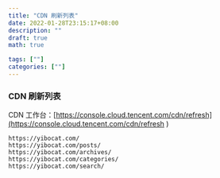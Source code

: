 ```yaml
---
title: "CDN 刷新列表"
date: 2022-01-28T23:15:17+08:00
description: ""
draft: true
math: true

tags: [""]
categories: [""]
---
```

### CDN 刷新列表

CDN 工作台：[https://console.cloud.tencent.com/cdn/refresh](https://console.cloud.tencent.com/cdn/refresh ) 

<!--more-->


```
https://yibocat.com/
https://yibocat.com/posts/
https://yibocat.com/archives/
https://yibocat.com/categories/
https://yibocat.com/search/
```
